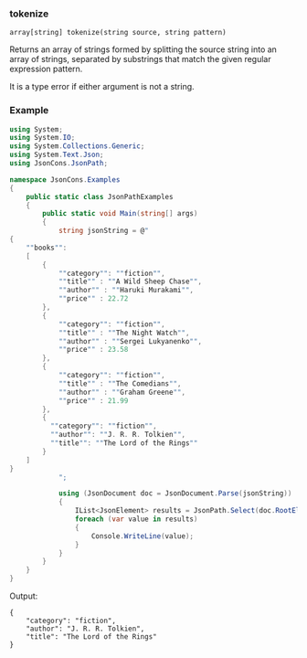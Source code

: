 ### tokenize

```
array[string] tokenize(string source, string pattern)
```

Returns an array of strings formed by splitting the source string into an array of strings, separated by substrings that match the given regular expression pattern.

It is a type error if either argument is not a string.

### Example

```csharp
using System;
using System.IO;
using System.Collections.Generic;
using System.Text.Json;
using JsonCons.JsonPath;

namespace JsonCons.Examples
{
    public static class JsonPathExamples
    {
        public static void Main(string[] args)
        {
            string jsonString = @"
{
    ""books"":
    [
        {
            ""category"": ""fiction"",
            ""title"" : ""A Wild Sheep Chase"",
            ""author"" : ""Haruki Murakami"",
            ""price"" : 22.72
        },
        {
            ""category"": ""fiction"",
            ""title"" : ""The Night Watch"",
            ""author"" : ""Sergei Lukyanenko"",
            ""price"" : 23.58
        },
        {
            ""category"": ""fiction"",
            ""title"" : ""The Comedians"",
            ""author"" : ""Graham Greene"",
            ""price"" : 21.99
        },
        { 
          ""category"": ""fiction"",
          ""author"": ""J. R. R. Tolkien"",
          ""title"": ""The Lord of the Rings""
        }
    ]
}
            ";

            using (JsonDocument doc = JsonDocument.Parse(jsonString))
            {
                IList<JsonElement> results = JsonPath.Select(doc.RootElement, @"$.books[?(tokenize(@.author,'\\s+')[-1] == 'Tolkien')]");
                foreach (var value in results)
                {
                    Console.WriteLine(value);
                }
            }
        }
    }
}
```
Output:
```
{
    "category": "fiction",
    "author": "J. R. R. Tolkien",
    "title": "The Lord of the Rings"
}
```

